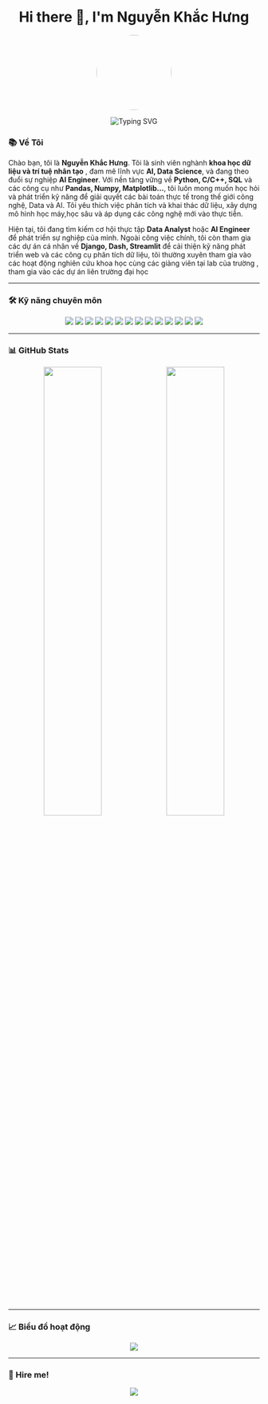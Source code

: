 <h1 align="center">Hi there 👋, I'm Nguyễn Khắc Hưng</h1>

<p align="center">
  <!-- 👉 Thay link avatar bên dưới bằng ảnh GIF của anh -->
  <img src="https://i.imgur.com/TpYuBS7.gif" width="150" height="150" style="border-radius: 50%;" />
</p>

<p align="center">
  <img src="https://readme-typing-svg.herokuapp.com?font=Fira+Code&size=22&duration=3000&pause=1000&color=2F91E4&center=true&vCenter=true&width=600&lines=Chào+mừng+đến+GitHub+của+mình!;Mình+là+AI+Engineer;Data+Analyst;Data+Engineer;Python%2C+C%2FC%2B%2B%2C+SQL%2C+và+hơn+thế+nữa!" alt="Typing SVG" />
</p>




### 📚 **Về Tôi**

Chào bạn, tôi là **Nguyễn Khắc Hưng**. Tôi là sinh viên nghành **khoa học dữ liệu và trí tuệ nhân tạo** , đam mê lĩnh vực **AI, Data Science**, và đang theo đuổi sự nghiệp **AI Engineer**. Với nền tảng vững về **Python, C/C++, SQL** và các công cụ như **Pandas, Numpy, Matplotlib...**, tôi luôn mong muốn học hỏi và phát triển kỹ năng để giải quyết các bài toán thực tế trong thế giới công nghệ, Data và AI. Tôi yêu thích việc phân tích và khai thác dữ liệu, xây dựng mô hình học máy,học sâu và áp dụng các công nghệ mới vào thực tiễn. 

Hiện tại, tôi đang tìm kiếm cơ hội thực tập **Data Analyst** hoặc **AI Engineer** để phát triển sự nghiệp của mình. Ngoài công việc chính, tôi còn tham gia các dự án cá nhân về **Django, Dash, Streamlit** để cải thiện kỹ năng phát triển web và các công cụ phân tích dữ liệu, tôi thường xuyên tham gia vào các hoạt động nghiên cứu khoa học cùng các giảng viên tại lab của trường , tham gia vào các dự án liên trường đại học

---


### 🛠️ Kỹ năng chuyên môn

<p align="center">
  <img src="https://img.shields.io/badge/Python-3776AB?style=for-the-badge&logo=python&logoColor=white"/>
  <img src="https://img.shields.io/badge/C/C++-00599C?style=for-the-badge&logo=c%2B%2B&logoColor=white"/>
  <img src="https://img.shields.io/badge/SQL-025E8C?style=for-the-badge&logo=postgresql&logoColor=white"/>
  <img src="https://img.shields.io/badge/Pandas-150458?style=for-the-badge&logo=pandas&logoColor=white"/>
  <img src="https://img.shields.io/badge/Numpy-013243?style=for-the-badge&logo=numpy&logoColor=white"/>
  <img src="https://img.shields.io/badge/Matplotlib-11557C?style=for-the-badge&logo=plotly&logoColor=white"/>
  <img src="https://img.shields.io/badge/Seaborn-2E3A59?style=for-the-badge&logo=python&logoColor=white"/>
  <img src="https://img.shields.io/badge/Plotly-3F4F75?style=for-the-badge&logo=plotly&logoColor=white"/>
  <img src="https://img.shields.io/badge/Scikit--learn-F7931E?style=for-the-badge&logo=scikitlearn&logoColor=white"/>
  <img src="https://img.shields.io/badge/Dash-00ADB5?style=for-the-badge&logo=python&logoColor=white"/>
  <img src="https://img.shields.io/badge/Streamlit-FF4B4B?style=for-the-badge&logo=streamlit&logoColor=white"/>
  <img src="https://img.shields.io/badge/Django-092E20?style=for-the-badge&logo=django&logoColor=white"/>
  <img src="https://img.shields.io/badge/Pygame-000000?style=for-the-badge&logo=python&logoColor=white"/>
  <img src="https://img.shields.io/badge/PostgreSQL-4169E1?style=for-the-badge&logo=postgresql&logoColor=white"/>
</p>

---

### 📊 GitHub Stats

<p align="center">
  <img src="https://github-readme-stats.vercel.app/api?username=HungNguyenKhac2005&show_icons=true&theme=radical&hide_border=true" width="48%" />
  <img src="https://github-readme-streak-stats.herokuapp.com?user=hunghocgioi&theme=radical&hide_border=true" width="48%" />
</p>

---

### 📈 Biểu đồ hoạt động

<p align="center">
  <img src="https://github-readme-activity-graph.vercel.app/graph?username=hunghocgioi&theme=react-dark&hide_border=true&area=true" />
</p>

---

### 💼 Hire me!

<p align="center">
  <a href="https://drive.google.com/drive/folders/1ytKPDg-L2k-95AUDHsOIhLuR7CVZgzm-" target="_blank">
    <img src="https://img.shields.io/badge/Hire%20Me-Portfolio-informational?style=for-the-badge&logo=linkedin&logoColor=white&color=0A66C2" />
  </a>
</p>
